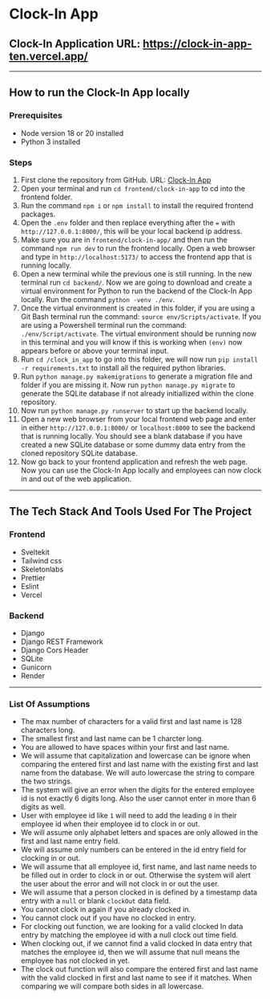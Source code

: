
# Clock-In App
## Clock-In Application URL: https://clock-in-app-ten.vercel.app/
---
## How to run the Clock-In App locally
### Prerequisites
- Node version 18 or 20 installed
- Python 3 installed

### Steps
1. First clone the repository from GitHub. URL: [Clock-In App](https://github.com/AlexanderChao14/Clock-In-App)
2. Open your terminal and run `cd frontend/clock-in-app` to cd into the frontend folder.
3. Run the command `npm i` or `npm install` to install the required frontend packages. 
4. Open the `.env` folder and then replace everything after the `=` with `http://127.0.0.1:8000/`, this will be your local backend ip address.
5. Make sure you are in `frontend/clock-in-app/` and then run the command `npm run dev` to run the frontend locally. Open a web browser and type in `http://localhost:5173/` to access the frontend app that is running locally. 
6. Open a new terminal while the previous one is still running. In the new terminal run `cd backend/`. Now we are going to download and create a virtual environment for Python to run the backend of the Clock-In App locally. Run the command `python -venv ./env`.
7. Once the virtual environment is created in this folder, if you are using a Git Bash terminal run the command: `source env/Scripts/activate`. If you are using a Powershell terminal run the command: `./env/Script/activate`. The virtual environment should be running now in this terminal and you will know if this is working when `(env)` now appears before or above your terminal input.
8. Run `cd /clock_in_app` to go into this folder, we will now run `pip install -r requirements.txt` to install all the required python libraries.
9. Run `python manage.py makemigrations` to generate a migration file and folder if you are missing it. Now run `python manage.py migrate` to generate the SQLite database if not already initiallized within the clone repository.
10. Now run `python manage.py runserver` to start up the backend locally.
11. Open a new web browser from your local frontend web page and enter in either `http://127.0.0.1:8000/` or `localhost:8000` to see the backend that is running locally. You should see a blank database if you have created a new SQLite database or some dummy data entry from the cloned repository SQLite database.
12. Now go back to your frontend application and refresh the web page. Now you can use the Clock-In App locally and employees can now clock in and out of the web application.

---
## The Tech Stack And Tools Used For The Project
### Frontend
- Sveltekit 
- Tailwind css
- Skeletonlabs
- Prettier
- Eslint
- Vercel

### Backend
- Django
- Django REST Framework
- Django Cors Header
- SQLite
- Gunicorn
- Render

---
### List Of Assumptions
- The max number of characters for a valid first and last name is 128 characters long.
- The smallest first and last name can be 1 charcter long.
- You are allowed to have spaces within your first and last name.
- We will assume that capitalization and lowercase can be ignore when comparing the entered first and last name with the existing first and last name from the database. We will auto lowercase the string to compare the two strings. 
- The system will give an error when the digits for the entered employee id is not exactly 6 digits long. Also the user cannot enter in more than 6 digits as well.
- User with employee id like `1` will need to add the leading `0` in their employee id when their employee id to clock in or out.   
- We will assume only alphabet letters and spaces are only allowed in the first and last name entry field.
- We will assume only numbers can be entered in the id entry field for clocking in or out.
- We will assume that all employee id, first name, and last name needs to be filled out in order to clock in or out. Otherwise the system will alert the user about the error and will not clock in or out the user.
- We will assume that a person clocked in is defined by a timestamp data entry with a `null` or blank `clockOut` data field.
- You cannot clock in again if you already clocked in.
- You cannot clock out if you have no clocked in entry.
- For clocking out function, we are looking for a valid clocked In data entry by matching the employee id with a null clock out time field.
- When clocking out, if we cannot find a valid clocked In data entry that matches the employee id, then we will assume that null means the employee has not clocked in yet.
- The clock out function will also compare the entered first and last name with the valid clocked in first and last name to see if it matches. When comparing we will compare both sides in all lowercase.


